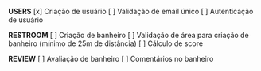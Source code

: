 **USERS**
[x] Criação de usuário
[ ] Validação de email único
[ ] Autenticação de usuário

**RESTROOM**
[ ] Criação de banheiro
[ ] Validação de área para criação de banheiro (mínimo de 25m de distância)
[ ] Cálculo de score

**REVIEW**
[ ] Avaliação de banheiro
[ ] Comentários no banheiro
